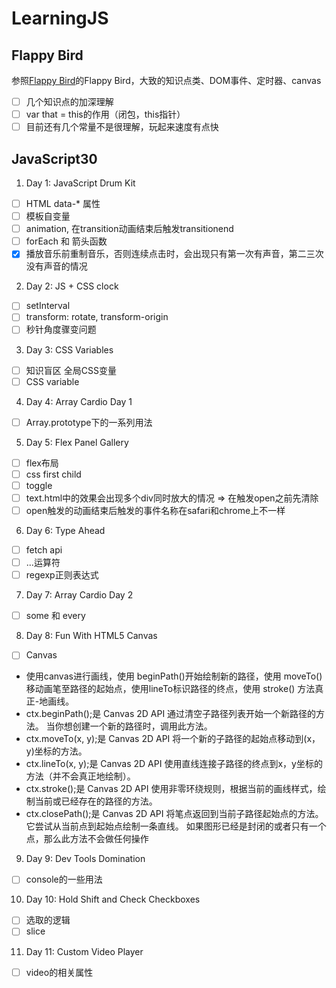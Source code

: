 # LearningJS

## Flappy Bird
参照[Flappy Bird](https://github.com/tzc123/canvas_game)的Flappy Bird，大致的知识点类、DOM事件、定时器、canvas

- [ ] 几个知识点的加深理解
- [ ] var that = this的作用（闭包，this指针）
- [ ] 目前还有几个常量不是很理解，玩起来速度有点快

## JavaScript30
1. Day 1: JavaScript Drum Kit
- [ ] HTML data-* 属性
- [ ] 模板自变量
- [ ] animation, 在transition动画结束后触发transitionend
- [ ] forEach 和 箭头函数 
- [x] 播放音乐前重制音乐，否则连续点击时，会出现只有第一次有声音，第二三次没有声音的情况

2. Day 2: JS + CSS clock
- [ ] setInterval
- [ ] transform: rotate, transform-origin
- [ ] 秒针角度骤变问题

3. Day 3: CSS Variables
- [ ] 知识盲区 全局CSS变量
- [ ] CSS variable

4. Day 4: Array Cardio Day 1
- [ ] Array.prototype下的一系列用法

5. Day 5: Flex Panel Gallery
- [ ] flex布局
- [ ] css first child
- [ ] toggle
- [ ] text.html中的效果会出现多个div同时放大的情况 => 在触发open之前先清除
- [ ] open触发的动画结束后触发的事件名称在safari和chrome上不一样

6. Day 6: Type Ahead
- [ ] fetch api
- [ ] ...运算符
- [ ] regexp正则表达式

7. Day 7: Array Cardio Day 2
- [ ] some 和 every

8. Day 8: Fun With HTML5 Canvas
- [ ] Canvas
- 使用canvas进行画线，使用 beginPath()开始绘制新的路径，使用 moveTo()移动画笔至路径的起始点，使用lineTo标识路径的终点，使用 stroke() 方法真正-地画线。
- ctx.beginPath();是 Canvas 2D API 通过清空子路径列表开始一个新路径的方法。 当你想创建一个新的路径时，调用此方法。
- ctx.moveTo(x, y);是 Canvas 2D API 将一个新的子路径的起始点移动到(x，y)坐标的方法。
- ctx.lineTo(x, y);是 Canvas 2D API 使用直线连接子路径的终点到x，y坐标的方法（并不会真正地绘制）。
- ctx.stroke();是 Canvas 2D API 使用非零环绕规则，根据当前的画线样式，绘制当前或已经存在的路径的方法。
- ctx.closePath();是 Canvas 2D API 将笔点返回到当前子路径起始点的方法。它尝试从当前点到起始点绘制一条直线。 如果图形已经是封闭的或者只有一个点，那么此方法不会做任何操作

9. Day 9: Dev Tools Domination
- [ ] console的一些用法

10. Day 10: Hold Shift and Check Checkboxes
- [ ] 选取的逻辑
- [ ] slice

11. Day 11: Custom Video Player
- [ ] video的相关属性